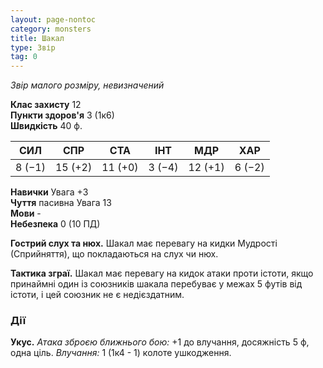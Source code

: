 ```yaml
---
layout: page-nontoc
category: monsters
title: Шакал
type: Звір
tag: 0
---
```


_Звір малого розміру, невизначений_

**Клас захисту** 12    
**Пункти здоров'я** 3 (1к6)    
**Швидкість** 40 ф.

| СИЛ    | СПР     | СТА     | ІНТ    | МДР     | ХАР    |
| ------ | ------- | ------- | ------ | ------- | ------ |
| 8 (−1) | 15 (+2) | 11 (+0) | 3 (−4) | 12 (+1) | 6 (−2) |

**Навички** Увага +3    
**Чуття** пасивна Увага 13    
**Мови** -    
**Небезпека** 0 (10 ПД)

**Гострий слух та нюх.** Шакал має перевагу на кидки Мудрості (Сприйняття), що покладаються на слух чи нюх.    

**Тактика зграї.** Шакал має перевагу на кидок атаки проти істоти, якщо принаймні один із союзників шакала перебуває у межах 5 футів від істоти, і цей союзник не є недієздатним.

### Дії
**Укус.** _Атака зброєю ближнього бою:_ +1 до влучання, досяжність 5 ф, одна ціль. _Влучання:_ 1 (1к4 - 1) колоте ушкодження. 
